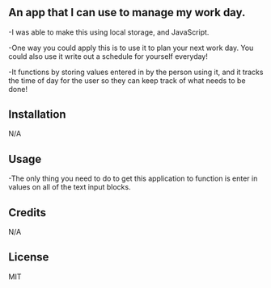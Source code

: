 # <Work Day Scheduler>

## An app that I can use to manage my work day.


-I was able to make this using local storage, and JavaScript.

-One way you could apply this is to use it to plan your next work day. You could also use it write out a schedule for yourself everyday!
  
-It functions by storing values entered in by the person using it, and it tracks the time of day for the user so they can keep track of what needs to be done!

## Installation

N/A

## Usage

-The only thing you need to do to get this application to function is enter in values on all of the text input blocks.

## Credits

N/A

## License

MIT
